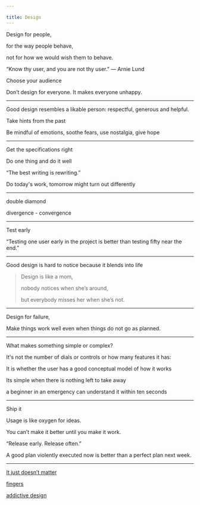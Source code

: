 ```yaml
---
 
title: Design 
--- 
```

  

Design for people,

for the way people behave,

not for how we would wish them to behave.

“Know thy user, and you are not thy user.” — Arnie Lund

Choose your audience 

Don’t design for everyone. It makes everyone unhappy. 


---

Good design resembles a likable person: respectful, generous and helpful.

Take hints from the past

Be mindful of emotions, soothe fears, use nostalgia, give hope 

---

Get the specifications right

Do one thing and do it well 

“The best writing is rewriting.” 

Do today's work, tomorrow might turn out differently  

---

double diamond 

divergence - convergence

---

Test early 

“Testing one user early in the project is better than testing fifty near the end.” 


---

Good design is hard to notice because it blends into life 

> Design is like a mom, 
> 
> nobody notices when she’s around, 
> 
> but everybody misses her when she’s not.

---

Design for failure,

Make things work well even when things do not go as planned.

---

What makes something simple or complex?

It's not the number of dials or controls or how many features it has: 

It is whether the user has a good conceptual model of how it works

Its simple when there is nothing left to take away

a beginner in an emergency can understand it within ten seconds

---

Ship it

Usage is like oxygen for ideas.

You can’t make it better until you make it work.

“Release early. Release often.”

A good plan violently executed now is better than a perfect plan next week.

---


[It just doesn’t matter ](https://signalvnoise.com/archives2/it_just_doesnt_matter.php)

[fingers](http://worrydream.com/#!/ABriefRantOnTheFutureOfInteractionDesign)

[addictive design](https://www.theguardian.com/australia-news/datablog/ng-interactive/2017/sep/28/hooked-how-pokies-are-designed-to-be-addictive)
